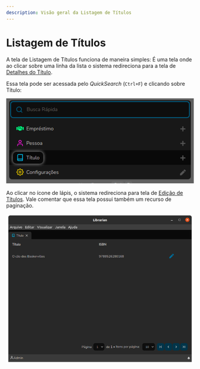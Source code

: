 ```yaml
---
description: Visão geral da Listagem de Títulos
---
```


# Listagem de Títulos

A tela de Listagem de Títulos funciona de maneira simples: É uma tela onde ao clicar sobre uma linha da lista o sistema redireciona para a tela de [Detalhes do Título](detalhes-do-titulo.md).

Essa tela pode ser acessada pelo _QuickSearch_ (`Ctrl+F`) e clicando sobre Título:

![Acessando a Listagem de Títulos](../.gitbook/assets/image.png)

Ao clicar no ícone de lápis, o sistema redireciona para tela de [Edição de Títulos](./). Vale comentar que essa tela possui também um recurso de paginação.

![Tela de Listagem de Títulos](<../.gitbook/assets/librarian-title-list (1).png>)
